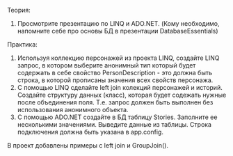 Теория:
1. Просмотрите презентацию по LINQ и ADO.NET. (Кому необходимо, напомните себе про основы БД в презентации DatabaseEssentials)

Практика:
1. Используя коллекцию персонажей из проекта LINQ, создайте LINQ запрос, в котором выберите анонимный тип который будет содержать в себе свойство PersonDescription - это должна быть строка, в которой прописаны значения всех свойств персонажа.
2. С помощью LINQ сделайте left join колекций персонажей и историй. Создайте структуру данных (класс), которая будет содежать нужные после объединения поля. Т.е. запрос должен быть выполнен без использования анонимного объекта.
3. С помощью ADO.NET создайте в БД таблицу Stories. Заполните ее несколькими значениями. Выведите данные из таблицы. Строка подключения должна быть указана в app.config.

В проект добавлены примеры с left join и GroupJoin().